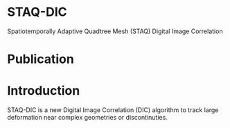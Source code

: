 # STAQ-DIC
Spatiotemporally Adaptive Quadtree Mesh (STAQ) Digital Image Correlation 

# Publication

# Introduction
STAQ-DIC is a new Digital Image Correlation (DIC) algorithm to track large deformation near complex geometries or discontinuties. 
